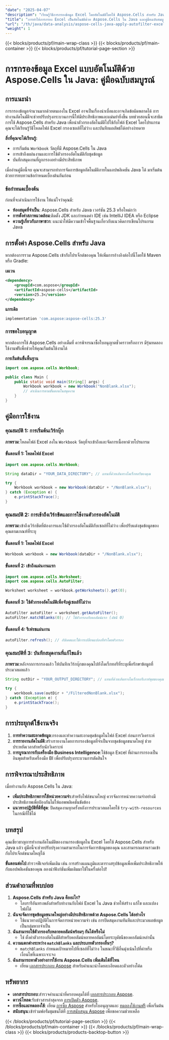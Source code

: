 ```yaml
---
"date": "2025-04-07"
"description": "เรียนรู้วิธีการกรองข้อมูล Excel โดยอัตโนมัติโดยใช้ Aspose.Cells สำหรับ Java คู่มือนี้ครอบคลุมถึงการเริ่มต้นเวิร์กบุ๊ก การใช้ตัวกรองอัตโนมัติ และการบันทึกข้อมูลที่กรองอย่างมีประสิทธิภาพ"
"title": "การทำให้การกรอง Excel เป็นอัตโนมัติด้วย Aspose.Cells ใน Java และคู่มือฉบับสมบูรณ์สำหรับการนำ AutoFilter ไปใช้"
"url": "/th/java/data-analysis/aspose-cells-java-apply-autofilter-excel/"
"weight": 1
---
```


{{< blocks/products/pf/main-wrap-class >}}
{{< blocks/products/pf/main-container >}}
{{< blocks/products/pf/tutorial-page-section >}}


# การกรองข้อมูล Excel แบบอัตโนมัติด้วย Aspose.Cells ใน Java: คู่มือฉบับสมบูรณ์

## การแนะนำ

การกรองข้อมูลจำนวนมากด้วยตนเองใน Excel อาจเป็นเรื่องน่าเบื่อและอาจเกิดข้อผิดพลาดได้ การทำงานอัตโนมัติจะช่วยปรับปรุงกระบวนการนี้ให้มีประสิทธิภาพและแม่นยำยิ่งขึ้น บทช่วยสอนนี้จะสาธิตการใช้ Aspose.Cells สำหรับ Java เพื่อนำตัวกรองอัตโนมัติไปใช้กับไฟล์ Excel โดยโปรแกรม คุณจะได้เรียนรู้วิธีโหลดไฟล์ Excel กรองเซลล์ที่ไม่ว่าง และบันทึกผลลัพธ์ได้อย่างง่ายดาย

**สิ่งที่คุณจะได้เรียนรู้:**
- การเริ่มต้น `Workbook` วัตถุที่มี Aspose.Cells ใน Java
- การเข้าถึงแผ่นงานและการใช้ตัวกรองอัตโนมัติกับชุดข้อมูล
- บันทึกสมุดงานที่ถูกกรองอย่างมีประสิทธิภาพ

เมื่ออ่านคู่มือนี้จบ คุณจะสามารถทำการจัดการข้อมูลอัตโนมัติภายในแอปพลิเคชัน Java ได้ มาเริ่มต้นด้วยการทบทวนข้อกำหนดเบื้องต้นกันก่อน

### ข้อกำหนดเบื้องต้น
ก่อนที่จะดำเนินการใช้งาน ให้แน่ใจว่าคุณมี:
- **ห้องสมุดที่จำเป็น**: Aspose.Cells สำหรับ Java เวอร์ชัน 25.3 หรือใหม่กว่า
- **การตั้งค่าสภาพแวดล้อม**:ติดตั้ง JDK และกำหนดค่า IDE เช่น IntelliJ IDEA หรือ Eclipse
- **ความรู้เกี่ยวกับภาษาชวา**: แนะนำให้มีความเข้าใจพื้นฐานเกี่ยวกับแนวคิดการเขียนโปรแกรม Java

## การตั้งค่า Aspose.Cells สำหรับ Java
หากต้องการรวม Aspose.Cells เข้ากับโปรเจ็กต์ของคุณ ให้เพิ่มการอ้างอิงต่อไปนี้โดยใช้ Maven หรือ Gradle:

**เมเวน**
```xml
<dependency>
    <groupId>com.aspose</groupId>
    <artifactId>aspose-cells</artifactId>
    <version>25.3</version>
</dependency>
```

**แกรเดิล**
```gradle
implementation 'com.aspose:aspose-cells:25.3'
```

### การขอใบอนุญาต
หากต้องการใช้ Aspose.Cells อย่างเต็มที่ ควรพิจารณาซื้อใบอนุญาตชั่วคราวหรือถาวร มีรุ่นทดลองใช้งานฟรีเพื่อช่วยให้คุณเริ่มต้นใช้งานได้

**การเริ่มต้นขั้นพื้นฐาน**
```java
import com.aspose.cells.Workbook;

public class Main {
    public static void main(String[] args) {
        Workbook workbook = new Workbook("NonBlank.xlsx");
        // ดำเนินการตามขั้นตอนในสมุดงาน
    }
}
```

## คู่มือการใช้งาน

### คุณสมบัติ 1: การเริ่มต้นเวิร์กบุ๊ก
**ภาพรวม**:โหลดไฟล์ Excel ลงใน `Workbook` วัตถุที่จะเข้าถึงและจัดการเนื้อหาด้วยโปรแกรม

#### ขั้นตอนที่ 1: โหลดไฟล์ Excel
```java
import com.aspose.cells.Workbook;

String dataDir = "YOUR_DATA_DIRECTORY"; // แทนที่ด้วยเส้นทางไดเร็กทอรีของคุณ

try {
    Workbook workbook = new Workbook(dataDir + "/NonBlank.xlsx");
} catch (Exception e) {
    e.printStackTrace();
}
```

### คุณสมบัติ 2: การเข้าถึงเวิร์กชีตและการใช้งานตัวกรองอัตโนมัติ
**ภาพรวม**:เข้าถึงเวิร์กชีตที่ต้องการและใช้ตัวกรองอัตโนมัติกับเซลล์ที่ไม่ว่าง เพื่อปรับแต่งชุดข้อมูลของคุณตามเกณฑ์ที่ระบุ

#### ขั้นตอนที่ 1: โหลดไฟล์ Excel
```java
Workbook workbook = new Workbook(dataDir + "/NonBlank.xlsx");
```

#### ขั้นตอนที่ 2: เข้าถึงแผ่นงานแรก
```java
import com.aspose.cells.Worksheet;
import com.aspose.cells.AutoFilter;

Worksheet worksheet = workbook.getWorksheets().get(0);
```

#### ขั้นตอนที่ 3: ใช้ตัวกรองอัตโนมัติเพื่อจับคู่เซลล์ที่ไม่ว่าง
```java
AutoFilter autoFilter = worksheet.getAutoFilter();
autoFilter.matchBlanks(0); // ใช้ตัวกรองกับคอลัมน์แรก (ดัชนี 0)
```

#### ขั้นตอนที่ 4: รีเฟรชแผ่นงาน
```java
autoFilter.refresh(); // อัปเดตและใช้การเปลี่ยนแปลงที่ทำโดยตัวกรอง
```

### คุณสมบัติที่ 3: บันทึกสมุดงานที่แก้ไขแล้ว
**ภาพรวม**:หลังจากการกรองแล้ว ให้บันทึกเวิร์กบุ๊กของคุณไปยังไดเร็กทอรีที่ระบุเพื่อรักษาข้อมูลที่ประมวลผลแล้ว

```java
String outDir = "YOUR_OUTPUT_DIRECTORY"; // แทนที่ด้วยเส้นทางไดเร็กทอรีเอาท์พุตของคุณ

try {
    workbook.save(outDir + "/FilteredNonBlank.xlsx");
} catch (Exception e) {
    e.printStackTrace();
}
```

## การประยุกต์ใช้งานจริง
1. **การทำความสะอาดข้อมูล**:กรองและทำความสะอาดชุดข้อมูลในไฟล์ Excel ก่อนการวิเคราะห์
2. **การรายงานอัตโนมัติ**:สร้างรายงานโดยการกรองข้อมูลที่จำเป็นจากชุดข้อมูลขนาดใหญ่ ช่วยประหยัดเวลาสำหรับนักวิเคราะห์
3. **การบูรณาการกับเครื่องมือ Business Intelligence**:ใช้ข้อมูล Excel ที่ผ่านการกรองเป็นอินพุตสำหรับเครื่องมือ BI เพื่อปรับปรุงกระบวนการตัดสินใจ

## การพิจารณาประสิทธิภาพ
เมื่อทำงานกับ Aspose.Cells ใน Java:
- **เพิ่มประสิทธิภาพการใช้หน่วยความจำ**:สำหรับไฟล์ขนาดใหญ่ ควรจัดการหน่วยความจำอย่างมีประสิทธิภาพเพื่อป้องกันไม่ให้แอพพลิเคชั่นขัดข้อง
- **แนวทางปฏิบัติที่ดีที่สุด**: ปิดสมุดงานทุกครั้งหลังการประมวลผลโดยใช้ `try-with-resources` ในกรณีที่ใช้ได้

## บทสรุป
คุณเชี่ยวชาญการทำงานอัตโนมัติของงานกรองข้อมูลใน Excel โดยใช้ Aspose.Cells สำหรับ Java แล้ว คู่มือนี้จะช่วยปรับปรุงความสามารถในการจัดการข้อมูลของคุณ และสามารถผสานรวมเข้ากับโปรเจ็กต์ขนาดใหญ่ได้

**ขั้นตอนต่อไป**:สำรวจฟีเจอร์เพิ่มเติม เช่น การสร้างแผนภูมิและตารางสรุปข้อมูลเพื่อเพิ่มประสิทธิภาพให้กับแอปพลิเคชันของคุณ ลองนำฟังก์ชันเพิ่มเติมมาใช้ในครั้งต่อไป!

## ส่วนคำถามที่พบบ่อย
1. **Aspose.Cells สำหรับ Java คืออะไร?**
   - ไลบรารีอันทรงพลังสำหรับทำงานกับไฟล์ Excel ใน Java ช่วยให้สร้าง แก้ไข และแปลงไฟล์ได้
2. **ฉันจะจัดการชุดข้อมูลขนาดใหญ่อย่างมีประสิทธิภาพด้วย Aspose.Cells ได้อย่างไร**
   - ใช้แนวทางปฏิบัติในการจัดการหน่วยความจำ เช่น การปิดสมุดงานทันทีและประมวลผลข้อมูลเป็นกลุ่มหากจำเป็น
3. **ฉันสามารถใช้ตัวกรองกับหลายคอลัมน์พร้อมๆ กันได้หรือไม่**
   - ใช่ ตั้งค่าตัวกรองอัตโนมัติสำหรับคอลัมน์หลายคอลัมน์โดยระบุดัชนีของคอลัมน์เหล่านั้น
4. **ความแตกต่างระหว่าง `matchBlanks` และประเภทตัวกรองอื่นๆ?**
   - `matchBlanks` กำหนดเป้าหมายไปที่เซลล์ที่ไม่ว่าง ในขณะที่วิธีอื่นมุ่งเน้นไปที่ค่าหรือเงื่อนไขที่เฉพาะเจาะจง
5. **ฉันสามารถหาตัวอย่างการใช้งาน Aspose.Cells เพิ่มเติมได้ที่ไหน**
   - เยี่ยม [เอกสารประกอบ Aspose](https://reference.aspose.com/cells/java/) สำหรับคำแนะนำโดยละเอียดและตัวอย่างโค้ด

## ทรัพยากร
- **เอกสารประกอบ**:สำรวจคำแนะนำที่ครอบคลุมได้ที่ [เอกสารประกอบ Aspose](https://reference-aspose.com/cells/java/).
- **ดาวน์โหลด**:รับข่าวสารล่าสุดจาก [การเปิดตัว Aspose](https://releases-aspose.com/cells/java/).
- **การซื้อและทดลองใช้**: เยี่ยม [การซื้อ Aspose](https://purchase.aspose.com/buy) สำหรับใบอนุญาตและ [ทดลองใช้งานฟรี](https://releases.aspose.com/cells/java/) เพื่อเริ่มต้น
- **สนับสนุน**:เข้าร่วมฟอรั่มชุมชนได้ที่ [การสนับสนุน Aspose](https://forum.aspose.com/c/cells/9) เพื่อขอความช่วยเหลือ

{{< /blocks/products/pf/tutorial-page-section >}}
{{< /blocks/products/pf/main-container >}}
{{< /blocks/products/pf/main-wrap-class >}}
{{< blocks/products/products-backtop-button >}}